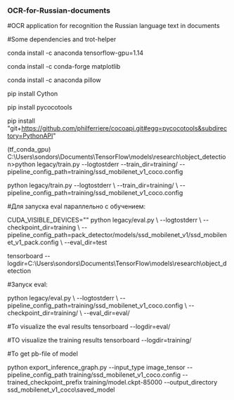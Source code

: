### OCR-for-Russian-documents
#OCR application for recognition the Russian language text in documents

#Some dependencies and trot-helper

conda install -c anaconda tensorflow-gpu=1.14

conda install -c conda-forge matplotlib

conda install -c anaconda pillow

pip install Cython

pip install pycocotools

pip install "git+https://github.com/philferriere/cocoapi.git#egg=pycocotools&subdirectory=PythonAPI"


(tf_conda_gpu) C:\Users\sondors\Documents\TensorFlow\models\research\object_detection>python legacy/train.py --logtostderr --train_dir=training/ --pipeline_config_path=training/ssd_mobilenet_v1_coco.config

python legacy/train.py --logtostderr \ --train_dir=training/ \ --pipeline_config_path=training/ssd_mobilenet_v1_coco.config


#Для запуска eval параллельно с обучением:

CUDA_VISIBLE_DEVICES="" python legacy/eval.py \ --logtostderr \ --checkpoint_dir=training \ --pipeline_config_path=pack_detector/models/ssd_mobilenet_v1/ssd_mobilenet_v1_pack.config \ --eval_dir=test

tensorboard --logdir=C:\Users\sondors\Documents\TensorFlow\models\research\object_detection



#Запуск eval:

python legacy/eval.py \ --logtostderr \ --pipeline_config_path=training/ssd_mobilenet_v1_coco.config \ --checkpoint_dir=training/ \ --eval_dir=eval/


#To visualize the eval results
tensorboard --logdir=eval/

#TO visualize the training results
tensorboard --logdir=training/

#To get pb-file of model

python export_inference_graph.py --input_type image_tensor --pipeline_config_path training/ssd_mobilenet_v1_coco.config --trained_checkpoint_prefix training/model.ckpt-85000 --output_directory ssd_mobilenet_v1_coco\saved_model
